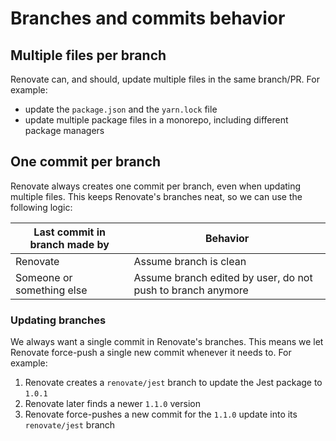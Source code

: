 # Branches and commits behavior

## Multiple files per branch

Renovate can, and should, update multiple files in the same branch/PR.
For example:

-   update the `package.json` and the `yarn.lock` file
-   update multiple package files in a monorepo, including different package managers

## One commit per branch

Renovate always creates one commit per branch, even when updating multiple files.
This keeps Renovate's branches neat, so we can use the following logic:

| Last commit in branch made by | Behavior                                                    |
| ----------------------------- | ----------------------------------------------------------- |
| Renovate                      | Assume branch is clean                                      |
| Someone or something else     | Assume branch edited by user, do not push to branch anymore |

### Updating branches

We always want a single commit in Renovate's branches.
This means we let Renovate force-push a single new commit whenever it needs to.
For example:

1. Renovate creates a `renovate/jest` branch to update the Jest package to `1.0.1`
1. Renovate later finds a newer `1.1.0` version
1. Renovate force-pushes a new commit for the `1.1.0` update into its `renovate/jest` branch
